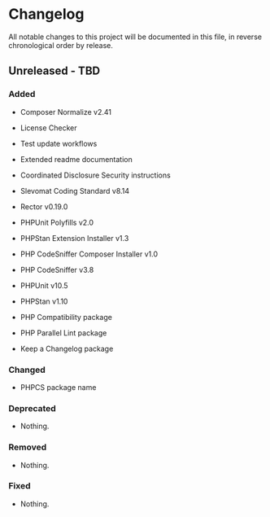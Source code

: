 # Changelog

All notable changes to this project will be documented in this file, in reverse chronological order by release.

## Unreleased - TBD

### Added

- Composer Normalize v2.41

- License Checker

- Test update workflows

- Extended readme documentation

- Coordinated Disclosure Security instructions

- Slevomat Coding Standard v8.14

- Rector v0.19.0

- PHPUnit Polyfills v2.0

- PHPStan Extension Installer v1.3

- PHP CodeSniffer Composer Installer v1.0

- PHP CodeSniffer v3.8

- PHPUnit v10.5

- PHPStan v1.10

- PHP Compatibility package

- PHP Parallel Lint package

- Keep a Changelog package

### Changed

- PHPCS package name

### Deprecated

- Nothing.

### Removed

- Nothing.

### Fixed

- Nothing.

